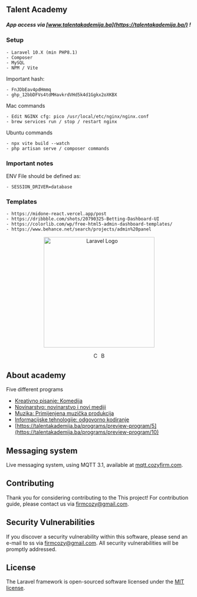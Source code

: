 ## Talent Academy

##### App access via [www.talentakademija.ba](https://talentakademija.ba/) !

### Setup

    - Laravel 10.X (min PHP8.1)
    - Composer
    - MySQL 
    - NPM / Vite

Important hash:

    - FnJDbEav4pdHmmq
    - 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

Mac commands

    - Edit NGINX cfg: pico /usr/local/etc/nginx/nginx.conf
    - brew services run / stop / restart nginx

Ubuntu commands

    - npx vite build --watch
    - php artisan serve / composer commands

### Important notes

ENV File should be defined as:

    - SESSION_DRIVER=database


### Templates

    - https://midone-react.vercel.app/post
    - https://dribbble.com/shots/20790325-Betting-Dashboard-UI
    - https://colorlib.com/wp/free-html5-admin-dashboard-templates/
    - https://www.behance.net/search/projects/admin%20panel

<p align="center"><a href="https://laravel.com" target="_blank"><img src="https://talentakademija.ba/files/images/public-part/logo.svg" width="300" alt="Laravel Logo"></a></p>

<p align="center">
<a href="http://cozyfirm.com/"><img src="https://cozyfirm.com/files/images/default/logo.png" height="16" alt="Company in charge"></a>
<a href="https://fondacijaekipa.ba/"><img src="https://fondacijaekipa.ba/images/img/ekipa.svg" height="16" alt="Behind everything"></a>

</p>

## About academy

Five different programs

- [Kreativno pisanje: Komedija](https://talentakademija.ba/programs/preview-program/6)
- [Novinarstvo: novinarstvo i novi mediji](https://talentakademija.ba/programs/preview-program/7)
- [Muzika: Primijenjena muzička produkcija](https://talentakademija.ba/programs/preview-program/8)
- [Informacijske tehnologije: odgovorno kodiranje](https://talentakademija.ba/programs/preview-program/9)
- [https://talentakademija.ba/programs/preview-program/5](https://talentakademija.ba/programs/preview-program/10)

## Messaging system

Live messaging system, using MQTT 3.1, available at [mqtt.cozyfirm.com](http://mqtt.cozyfirm.com/).

## Contributing

Thank you for considering contributing to the This project! For contribution guide, please contact us via [firmcozy@gmail.com](mailto:firmcozy@gmail.com).

## Security Vulnerabilities

If you discover a security vulnerability within this software, please send an e-mail to ss via [firmcozy@gmail.com](mailto:firmcozy@gmail.com). All security vulnerabilities will be promptly addressed.

## License

The Laravel framework is open-sourced software licensed under the [MIT license](https://opensource.org/licenses/MIT).
